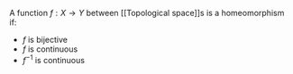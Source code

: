 A function $f:X\to Y$ between [[Topological space]]s is a homeomorphism if:
- $f$ is bijective
- $f$ is continuous
- $f^{-1}$ is continuous
